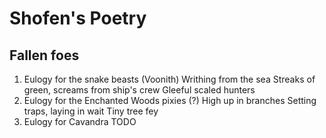 # Shofen's Poetry
## Fallen foes
1. Eulogy for the snake beasts (Voonith)
    Writhing from the sea
    Streaks of green, screams from ship's crew
    Gleeful scaled hunters
2. Eulogy for the Enchanted Woods pixies (?)
    High up in branches
    Setting traps, laying in wait
    Tiny tree fey
3. Eulogy for Cavandra
    TODO

